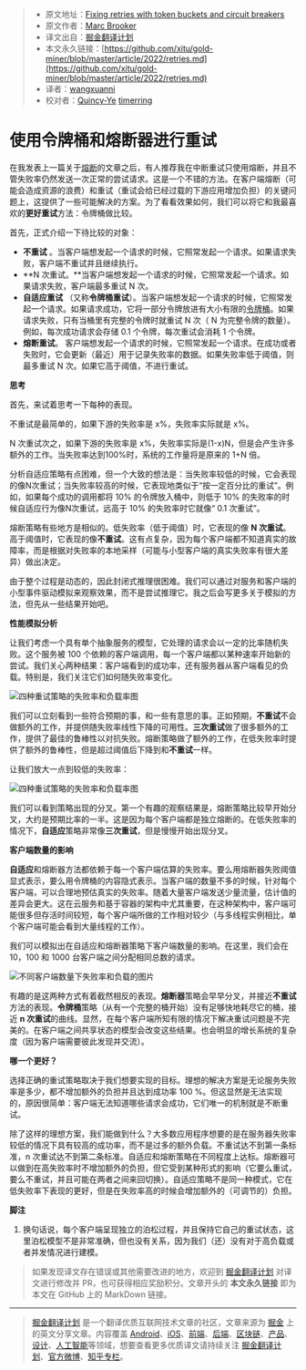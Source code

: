 > * 原文地址：[Fixing retries with token buckets and circuit breakers](https://brooker.co.za/blog/2022/02/28/retries.html)
> * 原文作者：[Marc Brooker](https://brooker.co.za/blog/publications.html)
> * 译文出自：[掘金翻译计划](https://github.com/xitu/gold-miner)
> * 本文永久链接：[https://github.com/xitu/gold-miner/blob/master/article/2022/retries.md](https://github.com/xitu/gold-miner/blob/master/article/2022/retries.md)
> * 译者：[wangxuanni](https://github.com/wangxuanni)
> * 校对者：[Quincy-Ye](https://github.com/Quincy-Ye) [timerring](https://github.com/timerring)

# 使用令牌桶和熔断器进行重试

在我发表上一篇关于[熔断](https://brooker.co.za/blog/2022/02/16/circuit-breakers.html)的文章之后，有人推荐我在中断重试只使用熔断，并且不管失败率仍然发送一次正常的尝试请求。这是一个不错的方法。在客户端熔断（可能会造成资源的浪费）和重试（重试会给已经过载的下游应用增加负担）的关键问题上，这提供了一些可能解决的方案。为了看看效果如何，我们可以将它和我最喜欢的**更好重试**方法：令牌桶做比较。

首先，正式介绍一下待比较的对象：

* **不重试** 。当客户端想发起一个请求的时候，它照常发起一个请求。如果请求失败，客户端不重试并且继续执行。
* **N 次重试。**当客户端想发起一个请求的时候，它照常发起一个请求。如果请求失败，客户端最多重试 N 次。
* **自适应重试** （又称**令牌桶重试**）。当客户端想发起一个请求的时候，它照常发起一个请求。如果请求成功，它将一部分令牌放进有大小有限的[令牌桶](https://en.wikipedia.org/wiki/Token_bucket)。如果请求失败，只有当桶里有完整的令牌时就重试 N 次（ N 为完整令牌的数量）。例如，每次成功请求会存储 0.1 个令牌，每次重试会消耗 1 个令牌。
* **熔断重试**。 客户端想发起一个请求的时候，它照常发起一个请求。在成功或者失败时，它会更新（最近）用于记录失败率的数据。如果失败率低于阈值，则最多重试 N 次。如果它高于阈值，不进行重试。

**思考**

首先，来试着思考一下每种的表现。

不重试是最简单的，如果下游的失败率是 x%，失败率实际就是 x%。

N 次重试次之，如果下游的失败率是 x%，失败率实际是(1-x)N，但是会产生许多额外的工作。当失败率达到100%时，系统的工作量将是原来的 1+N 倍。

分析自适应策略有点困难，但一个大致的想法是：当失败率较低的时候，它会表现的像N次重试；当失败率较高的时候，它表现地类似于“按一定百分比的重试”。例如，如果每个成功的调用都将 10% 的令牌放入桶中，则低于 10% 的失败率的时候自适应行为像N次重试，远高于 10% 的失败率时它就像“ 0.1 次重试”。

熔断策略有些地方是相似的。低失败率（低于阈值）时，它表现的像 **N 次重试**。高于阈值时，它表现的像**不重试**。这有点复杂，因为每个客户端都不知道真实的故障率，而是根据对失败率的本地采样（可能与小型客户端的真实失败率有很大差异）做出决定。

由于整个过程是动态的，因此封闭式推理很困难。我们可以通过对服务和客户端的小型事件驱动模拟来观察效果，而不是尝试推理它。我之后会写更多关于模拟的方法，但先从一些结果开始吧。

**性能模拟分析**

让我们考虑一个具有单个抽象服务的模型，它处理的请求会以一定的比率随机失败。这个服务被 100 个依赖的客户端调用，每一个客户端都以某种速率开始新的尝试。我们关心两种结果：客户端看到的成功率，还有服务器从客户端看见的负载。特别是，我们关注它们如何随失败率变化。

![四种重试策略的失败率和负载率图](https://mbrooker-blog-images.s3.amazonaws.com/retry_simulation_results.png)

我们可以立刻看到一些符合预期的事，和一些有意思的事。正如预期，**不重试**不会做额外的工作，并提供随失败率线性下降的可用性。**三次重试**做了很多额外的工作，提供了最佳的鲁棒性以对抗失败。熔断策略做了额外的工作，在低失败率时提供了额外的鲁棒性，但是超过阈值后下降到和**不重试**一样。

让我们放大一点到较低的失败率：

![四种重试策略的失败率和负载率图](https://mbrooker-blog-images.s3.amazonaws.com/retry_simulation_results_zoomed.png)

我们可以看到策略出现的分叉。第一个有趣的观察结果是，熔断策略比较早开始分叉，大约是预期比率的一半。这是因为每个客户端都是独立熔断的。在低失败率的情况下，**自适应**策略非常像**三次重试**，但是慢慢开始出现分叉。

**客户端数量的影响**

**自适应**和熔断器方法都依赖于每一个客户端估算的失败率。要么用熔断器失败阈值显式表示，要么用令牌桶的内容隐式表示。当客户端的数量不多的时候，针对每个客户端，可以合理地预估真实的失败率。随着大量客户端发送少量流量，估计值的差异会更大。这在云服务和基于容器的架构中尤其重要，在这种架构中，客户端可能很多但存活时间较短，每个客户端所做的工作相对较少（与多线程实例相比，单个客户端可能会看到大量线程的工作）。

我们可以模拟出在自适应和熔断器策略下客户端数量的影响。在这里，我们会在 10，100 和 1000 台客户端之间分配相同总数的请求。

![不同客户端数量下失败率和负载的图片](https://mbrooker-blog-images.s3.amazonaws.com/retry_simulation_results_clients.png)

有趣的是这两种方式有着截然相反的表现。**熔断器**策略会早早分叉，并接近**不重试**方法的表现。**令牌桶**策略（从有一个完整的桶开始）没有足够快地耗尽它的桶，接近 **n 次重试**的曲线。显然，在每个客户端所知有限的情况下解决重试问题是不完美的。在客户端之间共享状态的模型会改变这些结果。也会明显的增长系统的复杂度（因为客户端需要彼此发现并交流）。

**哪一个更好？**

选择正确的重试策略取决于我们想要实现的目标。理想的解决方案是无论服务失败率是多少，都不增加额外的负担并且达到成功率 100 %。但这显然是无法实现的，原因很简单：客户端无法知道哪些请求会成功，它们唯一的机制就是不断重试。

除了这样的理想方案，我们能做到什么？大多数应用程序想要的是在服务器失败率较低的情况下具有较高的成功率，而不是过多的额外负载。不重试达不到第一条标准，n 次重试达不到第二条标准。自适应和熔断策略在不同程度上达标。熔断器可以做到在高失败率时不增加额外的负担，但它受到某种形式的影响（它要么重试，要么不重试，并且可能在两者之间来回切换）。自适应策略不是同一种模式，它在低失败率下表现的更好，但是在失败率高的时候会增加额外的（可调节的）负担。

**脚注**

1. 换句话说，每个客户端呈现独立的泊松过程，并且保持它自己的重试状态，这里泊松模型不是非常准确，但也没有关系，因为我们（还）没有对于高负载或者并发情况进行建模。

> 如果发现译文存在错误或其他需要改进的地方，欢迎到 [掘金翻译计划](https://github.com/xitu/gold-miner) 对译文进行修改并 PR，也可获得相应奖励积分。文章开头的 **本文永久链接** 即为本文在 GitHub 上的 MarkDown 链接。

---

> [掘金翻译计划](https://github.com/xitu/gold-miner) 是一个翻译优质互联网技术文章的社区，文章来源为 [掘金](https://juejin.im) 上的英文分享文章。内容覆盖 [Android](https://github.com/xitu/gold-miner#android)、[iOS](https://github.com/xitu/gold-miner#ios)、[前端](https://github.com/xitu/gold-miner#前端)、[后端](https://github.com/xitu/gold-miner#后端)、[区块链](https://github.com/xitu/gold-miner#区块链)、[产品](https://github.com/xitu/gold-miner#产品)、[设计](https://github.com/xitu/gold-miner#设计)、[人工智能](https://github.com/xitu/gold-miner#人工智能)等领域，想要查看更多优质译文请持续关注 [掘金翻译计划](https://github.com/xitu/gold-miner)、[官方微博](http://weibo.com/juejinfanyi)、[知乎专栏](https://zhuanlan.zhihu.com/juejinfanyi)。
